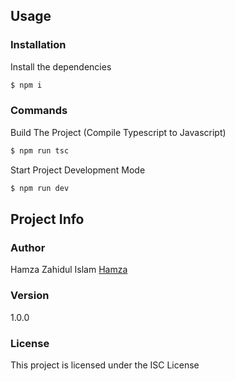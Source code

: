 <!-- @format -->

## Usage

### Installation

Install the dependencies

```sh
$ npm i
```

### Commands

Build The Project (Compile Typescript to Javascript)

```sh
$ npm run tsc
```

Start Project Development Mode

```sh
$ npm run dev
```

## Project Info

### Author

Hamza Zahidul Islam
[Hamza](https://hamzazahid.com)

### Version

1.0.0

### License

This project is licensed under the ISC License
